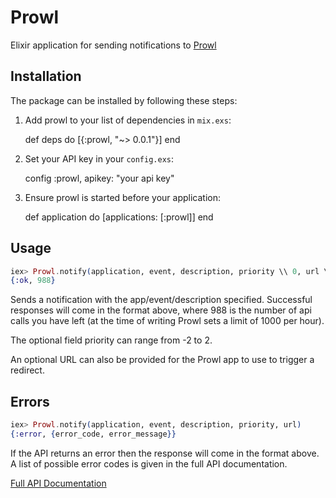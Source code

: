 # Prowl

Elixir application for sending notifications to [Prowl](https://www.prowlapp.com/)

## Installation

The package can be installed by following these steps:

  1. Add prowl to your list of dependencies in `mix.exs`:

      def deps do
        [{:prowl, "~> 0.0.1"}]
      end

  2. Set your API key in your `config.exs`:

      config :prowl, apikey: "your api key"

  3. Ensure prowl is started before your application:

      def application do
        [applications: [:prowl]]
      end

## Usage

```elixir
iex> Prowl.notify(application, event, description, priority \\ 0, url \\ "")
{:ok, 988}
```

Sends a notification with the app/event/description specified. Successful responses will come in the format above, where 988 is the number of api calls you have left (at the time of writing Prowl sets a limit of 1000 per hour).

The optional field priority can range from -2 to 2.

An optional URL can also be provided for the Prowl app to use to trigger a redirect.

## Errors

```elixir
iex> Prowl.notify(application, event, description, priority, url)
{:error, {error_code, error_message}}
```

If the API returns an error then the response will come in the format above. A list of possible error codes is given in the full API documentation.

[Full API Documentation](https://www.prowlapp.com/api.php)
